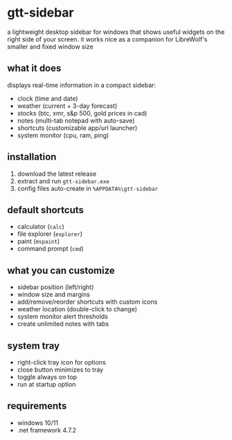 # gtt-sidebar

a lightweight desktop sidebar for windows that shows useful widgets on the right side of your screen.
it works nice as a companion for LibreWolf's smaller and fixed window size

## what it does

displays real-time information in a compact sidebar:
- clock (time and date)
- weather (current + 3-day forecast)
- stocks (btc, xmr, s&p 500, gold prices in cad)
- notes (multi-tab notepad with auto-save)
- shortcuts (customizable app/url launcher)
- system monitor (cpu, ram, ping)

## installation

1. download the latest release
2. extract and run `gtt-sidebar.exe`
3. config files auto-create in `%APPDATA%\gtt-sidebar`

## default shortcuts

- calculator (`calc`)
- file explorer (`explorer`)
- paint (`mspaint`)
- command prompt (`cmd`)

## what you can customize

- sidebar position (left/right)
- window size and margins
- add/remove/reorder shortcuts with custom icons
- weather location (double-click to change)
- system monitor alert thresholds
- create unlimited notes with tabs

## system tray

- right-click tray icon for options
- close button minimizes to tray
- toggle always on top
- run at startup option

## requirements

- windows 10/11
- .net framework 4.7.2